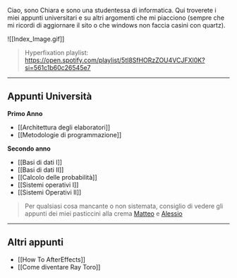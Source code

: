 Ciao, sono Chiara e sono una studentessa di informatica. Qui troverete i miei appunti universitari e su altri argomenti che mi piacciono (sempre che mi ricordi di aggiornare il sito o che windows non faccia casini con quartz).

![[Index_Image.gif]]

>Hyperfixation playlist: https://open.spotify.com/playlist/5tl8SfHORzZOU4VCJFXl0K?si=561c1b60c26545e7

---
## Appunti Università

**Primo Anno**
- [[Architettura degli elaboratori]]
- [[Metodologie di programmazione]]

**Secondo anno**
- [[Basi di dati I]]
- [[Basi di dati II]]
- [[Calcolo delle probabilità]]
- [[Sistemi operativi I]]
- [[Sistemi Operativi II]]

>Per qualsiasi cosa mancante o non sistemata, consiglio di vedere gli appunti dei miei pasticcini alla crema [Matteo](https://notesinpublic.xyz/) e [Alessio](https://alem1105.github.io/Quartz/)

---
## Altri appunti

- [[How To AfterEffects]]
- [[Come diventare Ray Toro]]